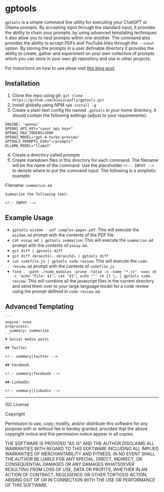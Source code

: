 # gptools

`gptools` is a simple command line utility for executing your ChatGPT or Ollama prompts. By accepting input through the standard input, it provides the ability to chain your prompts, by using advanced templating techniques it also allow you to nest prompts within one-another. The command also provides the ability to accept PDFs and YouTube links through the `--inout` option. By storing the prompts in a user definable directory it provides the ability to create, gather and experiment on your own collection of prompts which you can store in your own git repository and use in other projects.

For instuctions on how to use plese visit [this blog post](https://labs.bex.codes/development/gptools-ai-command-line-tool.html).

## Installation

1. Clone the repo using git: `git clone https://github.com/kiwiscanfly/gptools.git`
2. Install globally using NPM `npm install -g`
3. Create a plain-text config file named `.gptools` in your home directory, it should contain the following settings (adjust to your requirements):
```
ENGINE: 'openai'
OPENAI_API_KEY="<your api key>"
OPENAI_MAX_TOKENS=2000
OPENAI_MODEL="gpt-4-turbo-preview"
GPTOOLS_PROMPTS_DIR="~/prompts"
OLLAMA_MODEL="llama3"
```
4. Create a directory called prompts
5. Create markdown files in this directory for each command. The filename will be the name of the command. Use the placeholder `<!-- INPUT -->` to denote where to put the command input. The following is a simplistic example:

Filename: `summarise.md`

```
Summarise the following text:

<!-- INPUT -->
```

## Example Usage

- `gptools wisdom --pdf complex-paper.pdf`: This will execute the `wisdom.md` prompt with the contents of the PDF file.
- `cat essay.md | gptools summarise`: This will execute the `summarise.md` prompt with the contents of `essay.md`.
- `git diff | gptools diff`
- `git diff <branch1>..<branch2> | gptools diff`
- `cat codefile.js | gptools code-review`: This will execute the `code-review.md` prompt with the contents of `codefile.js`.
- `find . -path ./node_modules -prune -false -o -name "*.js" -exec sh -c 'echo "File: $1"; cat "$1"; echo ""' sh {} \; | gptools code-review`: This will combine all the javascript files in the current directory and send them over to your large language model for a code review using the prompt defined in `code-review.md`.

## Advanced Templating

````
```
engine: none
preprocess:
  summary: summarise
```
# Social media posts

## Twitter

<!-- summary|twitter -->

## Facebook

<!-- summary|facebook -->

## LinkedIn

<!-- summary|linkedin -->

````

---

ISC License

Copyright <YEAR> <OWNER>

Permission to use, copy, modify, and/or distribute this software for any purpose with or without fee is hereby granted, provided that the above copyright notice and this permission notice appear in all copies.

THE SOFTWARE IS PROVIDED "AS IS" AND THE AUTHOR DISCLAIMS ALL WARRANTIES WITH REGARD TO THIS SOFTWARE INCLUDING ALL IMPLIED WARRANTIES OF MERCHANTABILITY AND FITNESS. IN NO EVENT SHALL THE AUTHOR BE LIABLE FOR ANY SPECIAL, DIRECT, INDIRECT, OR CONSEQUENTIAL DAMAGES OR ANY DAMAGES WHATSOEVER RESULTING FROM LOSS OF USE, DATA OR PROFITS, WHETHER IN AN ACTION OF CONTRACT, NEGLIGENCE OR OTHER TORTIOUS ACTION, ARISING OUT OF OR IN CONNECTION WITH THE USE OR PERFORMANCE OF THIS SOFTWARE.